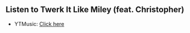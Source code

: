 ## Listen to Twerk It Like Miley (feat. Christopher)
- YTMusic: [Click here](https://music.youtube.com/watch?v=nQ_PR0s7-4I)